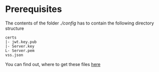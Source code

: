 <!---
  Copyright (c) 2021 Robert Bosch GmbH

  This Source Code Form is subject to the terms of the Mozilla Public
  License, v. 2.0. If a copy of the MPL was not distributed with this
  file, You can obtain one at https://mozilla.org/MPL/2.0/.

  SPDX-License-Identifier: MPL-2.0
-->

# Prerequisites

The contents of the folder _./config_ has to contain the following directory structure

```code
certs
|- jwt.key.pub
|- Server.key
L- Server.pem
vss.json
```

You can find out, where to get these files [here](https://github.com/GENIVI/iot-event-analytics/docker/kuksa.val2iotea/README.md)
